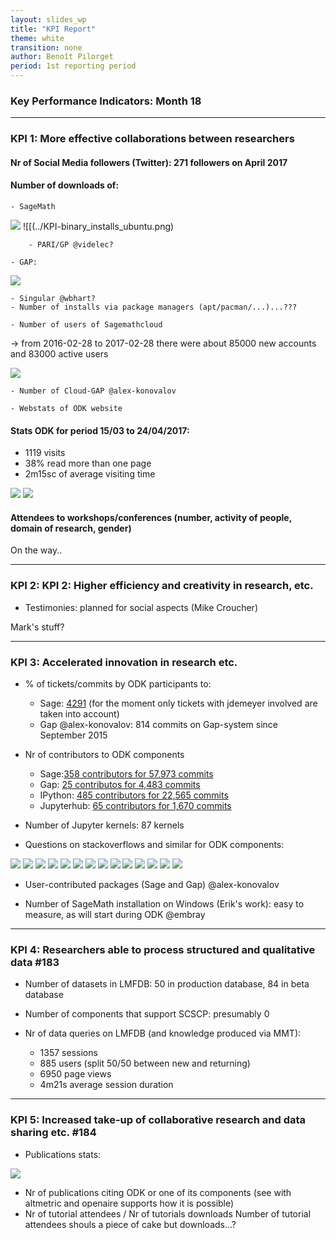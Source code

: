```yaml
---
layout: slides_wp
title: "KPI Report"
theme: white
transition: none
author: Benoît Pilorget
period: 1st reporting period
---
```


### Key Performance Indicators: Month 18

---
### KPI 1: More effective collaborations between researchers


#### Nr of Social Media followers (Twitter): 271  followers on April 2017

#### Number of downloads of:

	- SageMath 

![](../KPI-sage_dwld.jpeg)
![[(../KPI-binary_installs_ubuntu.png)

        - PARI/GP @videlec?
        
	- GAP:

![](../KPI-GapGScholar_CitationsPerYear.jpeg)

	- Singular @wbhart?
	- Number of installs via package managers (apt/pacman/...)...???

	- Number of users of Sagemathcloud

-> from 2016-02-28 to 2017-02-28 there were about 85000 new accounts and 83000 active users

![](../KP1-Total_number_accounts_and_projects_sagemath)

	- Number of Cloud-GAP @alex-konovalov

	- Webstats of ODK website

#### Stats ODK for period 15/03 to 24/04/2017:

- 1119 visits
- 38% read more than one page
- 2m15sc of average visiting time

![](../KP1-world_visits_website.png)
![](../KPI-Graph-visits.png)

#### Attendees to workshops/conferences (number, activity of people, domain of research, gender)

On the way..

---

### KPI 2: KPI 2: Higher efficiency and creativity in research, etc.

- Testimonies: planned for social aspects (Mike Croucher)

Mark's stuff?

---

### KPI 3: Accelerated innovation in research etc. 

- % of tickets/commits by ODK participants to:
	- Sage:  [4291](https://trac.sagemath.org/search?ticket=on&q=jdemeyer&page=11&noquickjump=1) (for the moment only tickets with jdemeyer involved are taken into account)
	- Gap @alex-konovalov: 814 commits on Gap-system since September 2015

- Nr of contributors to ODK components

	- Sage:[358 contributors for 57,973 commits](https://github.com/sagemath/sage/)
	- Gap: [25 contributos for 4,483 commits](https://github.com/gap-system/gap)
	- IPython: [485 contributors for 22,565 commits](https://github.com/ipython/ipython)
	- Jupyterhub: [65 contributors for 1,670 commits](https://github.com/jupyterhub/jupyterhub)


- Number of Jupyter kernels: 87 kernels

- Questions on stackoverflows and similar for ODK components:

![](../stackoverflow-sage.png)
![](../stackoverflow-sage.png)
![](../stackoverflow-gap.png)
![](../stackoverflow-gap-system.png)
![](../stackoverflow-singular.png)
![](../stackoverflow-pari.png)
![](../stackoverflow-pari-gp.png)
![](../stackoverflow-mpir.png)
![](../stackoverflow-pythran.png)
![](../stackoverflow-ipython.png)
![](../stackoverflow-ipython-notebook.png)
![](../stackoverflow-jupyter.png)
![](../stackoverflow-jupyterhub.png)
![](../stackoverflow-jupyter-notebook.png)


- User-contributed packages (Sage and Gap) @alex-konovalov

- Number of SageMath installation on Windows (Erik's work): easy to measure, as will start during ODK @embray

---

### KPI 4: Researchers able to process structured and qualitative data #183

- Number of datasets in LMFDB: 50 in production database, 84 in beta database
- Number of components that support SCSCP: presumably 0
- Nr of data queries on LMFDB (and knowledge produced via MMT): 

	- 1357 sessions
	- 885 users (split 50/50 between new and returning)
	- 6950 page views
	- 4m21s average session duration

---

### KPI 5: Increased take-up of collaborative research and data sharing etc. #184

- Publications stats:

![](../nr-publications.png)

- Nr of publications citing ODK or one of its components (see with altmetric and openaire supports how it is possible)
- Nr of tutorial attendees / Nr of tutorials downloads
     Number of tutorial attendees shouls a piece of cake but downloads...?


</section>



